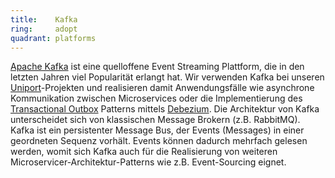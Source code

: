```yaml
---
title:    Kafka  
ring:     adopt  
quadrant: platforms
---
```


[Apache Kafka][kafka] ist eine quelloffene Event Streaming Plattform, die in den letzten Jahren viel Popularität erlangt
hat. Wir verwenden Kafka bei unseren [Uniport][uniport]-Projekten und realisieren damit Anwendungsfälle wie asynchrone
Kommunikation zwischen Microservices oder die Implementierung des [Transactional Outbox][transactional-outbox] Patterns
mittels [Debezium][debezium]. Die Architektur von Kafka unterscheidet sich von klassischen Message Brokern (z.B.
RabbitMQ). Kafka ist ein persistenter Message Bus, der Events (Messages) in einer geordneten Sequenz vorhält. Events
können dadurch mehrfach gelesen werden, womit sich Kafka auch für die Realisierung von weiteren
Microservicer-Architektur-Patterns wie z.B. Event-Sourcing eignet.

[kafka]: https://kafka.apache.org/
[transactional-outbox]: https://microservices.io/patterns/data/transactional-outbox.html
[debezium]: ../tools/debezium.html
[uniport]: https://uniport.ch/

